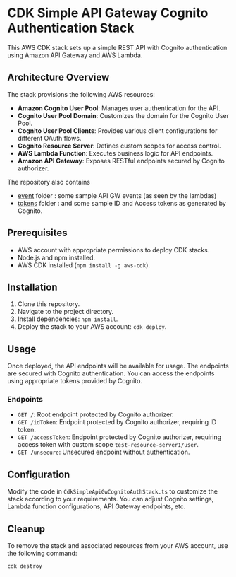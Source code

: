 # CDK Simple API Gateway Cognito Authentication Stack

This AWS CDK stack sets up a simple REST API with Cognito authentication using Amazon API Gateway and AWS Lambda.

## Architecture Overview

The stack provisions the following AWS resources:

- **Amazon Cognito User Pool**: Manages user authentication for the API.
- **Cognito User Pool Domain**: Customizes the domain for the Cognito User Pool.
- **Cognito User Pool Clients**: Provides various client configurations for different OAuth flows.
- **Cognito Resource Server**: Defines custom scopes for access control.
- **AWS Lambda Function**: Executes business logic for API endpoints.
- **Amazon API Gateway**: Exposes RESTful endpoints secured by Cognito authorizer.


The repository also contains

- [event](./event) folder : some sample API GW events (as seen by the lambdas)
- [tokens](./tokens) folder :  and some sample ID and Access tokens as generated by Cognito.

## Prerequisites

- AWS account with appropriate permissions to deploy CDK stacks.
- Node.js and npm installed.
- AWS CDK installed (`npm install -g aws-cdk`).

## Installation

1. Clone this repository.
2. Navigate to the project directory.
3. Install dependencies: `npm install`.
4. Deploy the stack to your AWS account: `cdk deploy`.

## Usage

Once deployed, the API endpoints will be available for usage. The endpoints are secured with Cognito authentication. You can access the endpoints using appropriate tokens provided by Cognito.

### Endpoints

- `GET /`: Root endpoint protected by Cognito authorizer.
- `GET /idToken`: Endpoint protected by Cognito authorizer, requiring ID token.
- `GET /accessToken`: Endpoint protected by Cognito authorizer, requiring access token with custom scope `test-resource-server1/user`.
- `GET /unsecure`: Unsecured endpoint without authentication.

## Configuration

Modify the code in `CdkSimpleApiGwCognitoAuthStack.ts` to customize the stack according to your requirements. You can adjust Cognito settings, Lambda function configurations, API Gateway endpoints, etc.

## Cleanup

To remove the stack and associated resources from your AWS account, use the following command:

```bash
cdk destroy
```
